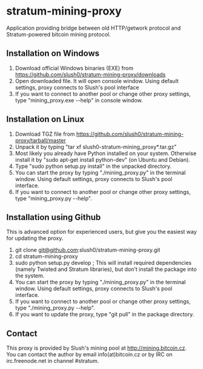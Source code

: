 stratum-mining-proxy
====================

Application providing bridge between old HTTP/getwork protocol and Stratum-powered bitcoin mining protocol.

Installation on Windows
-----------------------

1. Download official Windows binaries (EXE) from https://github.com/slush0/stratum-mining-proxy/downloads
2. Open downloaded file. It will open console window. Using default settings, proxy connects to Slush's pool interface
3. If you want to connect to another pool or change other proxy settings, type "mining_proxy.exe --help" in console window.

Installation on Linux
---------------------

1. Download TGZ file from https://github.com/slush0/stratum-mining-proxy/tarball/master
2. Unpack it by typing "tar xf slush0-stratum-mining_proxy*.tar.gz"
3. Most likely you already have Python installed on your system. Otherwise install it by "sudo apt-get install python-dev"
(on Ubuntu and Debian).
3. Type "sudo python setup.py install" in the unpacked directory.
4. You can start the proxy by typing "./mining_proxy.py" in the terminal window. Using default settings,
proxy connects to Slush's pool interface.
5. If you want to connect to another pool or change other proxy settings, type "mining_proxy.py --help".

Installation using Github
-------------------------
This is advanced option for experienced users, but give you the easiest way for updating the proxy.

1. git clone git@github.com:slush0/stratum-mining-proxy.git
2. cd stratum-mining-proxy
3. sudo python setup.py develop ; This will install required dependencies (namely Twisted and Stratum libraries),
but don't install the package into the system.
4. You can start the proxy by typing "./mining_proxy.py" in the terminal window. Using default settings,
proxy connects to Slush's pool interface.
5. If you want to connect to another pool or change other proxy settings, type "./mining_proxy.py --help".
6. If you want to update the proxy, type "git pull" in the package directory.

Contact
-------

This proxy is provided by Slush's mining pool at http://mining.bitcoin.cz. You can contact the author
by email info(at)bitcoin.cz or by IRC on irc.freenode.net in channel #stratum.
